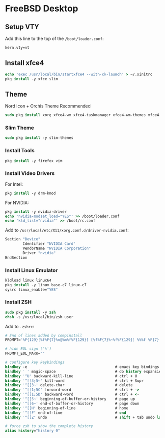 # FreeBSD Desktop
## Setup VTY
Add this line to the top of the `/boot/loader.conf`:
```tcsh
kern.vty=vt
```
## Install xfce4
```tcsh
echo 'exec /usr/local/bin/startxfce4 --with-ck-launch' > ~/.xinitrc
pkg install -y xfce slim
```
## Theme
Nord Icon + Orchis Theme Recommended
```tcsh
sudo pkg install xorg xfce4-wm xfce4-taskmanager xfce4-wm-themes xfce4-volumed-pulse xfce4-timer-plugin xfce4-taskmanager xfce4-systemload-plugin xfce4-pulseaudio-plugin xfce4-netload-plugin xfce4-desktop xfce4-docklike-plugin xfce4-dashboard xfce4-calculator-plugin xfce4-bsdcpufreq-plugin xfce-icons-elementary gtk-xfce-engine 
```
### Slim Theme
```tcsh
sudo pkg install -y slim-themes
```
### Install Tools
```tcsh
pkg install -y firefox vim
```
### Install Video Drivers
For Intel:
```tcsh
pkg install -y drm-kmod
```
For NVIDIA:
```tcsh
pkg install -y nvidia-driver
echo 'nvidia-modset_load="YES"' >> /boot/loader.conf
echo 'kld_list="nvidia"' >> /boot/rc.conf
```
Add to `/usr/local/etc/X11/xorg.conf.d/driver-nvidia.conf`:
```tcsh
Section "Device"
        Identifier "NVIDIA Card"
        VendorName "NVIDIA Corporation"
        Driver "nvidia"
EndSection
```
### Install Linux Emulator
```tcsh
kldload linux linux64
pkg install -y linux_base-c7 linux-c7
sysrc linux_enable="YES"
```
### Install ZSH
```tcsh
sudo pkg install -y zsh
chsh -s /usr/local/bin/zsh user
```
Add to `.zshrc`:
```tcsh
# End of lines added by compinstall
PROMPT='%F{129}[%f%F{7}%n@%m%f%F{129}] [%f%F{7}%~%f%F{129}] %%%f %F{7}'

# hide EOL sign ('%')
PROMPT_EOL_MARK=""

# configure key keybindings
bindkey -e                                        # emacs key bindings
bindkey ' ' magic-space                           # do history expansion on space
bindkey '^U' backward-kill-line                   # ctrl + U
bindkey '^[[3;5~' kill-word                       # ctrl + Supr
bindkey '^[[3~' delete-char                       # delete
bindkey '^[[1;5C' forward-word                    # ctrl + ->
bindkey '^[[1;5D' backward-word                   # ctrl + <-
bindkey '^[[5~' beginning-of-buffer-or-history    # page up
bindkey '^[[6~' end-of-buffer-or-history          # page down
bindkey '^[[H' beginning-of-line                  # home
bindkey '^[[F' end-of-line                        # end
bindkey '^[[Z' undo                               # shift + tab undo last action

# force zsh to show the complete history
alias history="history 0"
```
